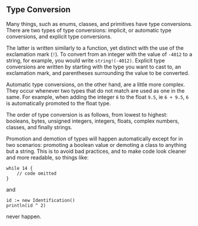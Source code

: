 ## Type Conversion
Many things, such as enums, classes, and primitives have type conversions. There are two types of type conversions: implicit, or automatic type conversions, and explicit type conversions. 

The latter is written similarly to a function, yet distinct with the use of the exclamation mark (`!`). To convert from an integer with the value of `-4012` to a string, for example, you would write `string!(-4012)`. Explicit type conversions are written by starting with the type you want to cast to, an exclamation mark, and parentheses surrounding the value to be converted.

Automatic type conversions, on the other hand, are a little more complex. They occur whenever two types that do not match are used as one in the same. For example, when adding the integer `6` to the float `9.5`, ie `6 + 9.5`, `6` is automatically promoted to the float type. 

The order of type conversion is as follows, from lowest to highest: booleans, bytes, unsigned integers, integers, floats, complex numbers, classes, and finally strings.

Promotion and demotion of types will happen automatically except for in two scenarios: promoting a boolean value or demoting a class to anything but a string. This is to avoid bad practices, and to make code look cleaner and more readable, so things like:
```
while 14 {
    // code omitted
}
```
and 
```
id := new Identification()
println(id ^ 2)
```
never happen.